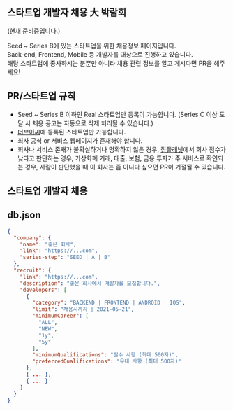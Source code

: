 ## 스타트업 개발자 채용 大 박람회

(현재 준비중입니다.)

Seed ~ Series B에 있는 스타트업을 위한 채용정보 페이지입니다.  
Back-end, Frontend, Mobile 등 개발자를 대상으로 진행하고 있습니다.  
해당 스타트업에 종사하시는 분뿐만 아니라 채용 관련 정보를 알고 계시다면 PR을 해주세요!

## PR/스타트업 규칙

- Seed ~ Series B 이하인 Real 스타트업만 등록이 가능합니다. (Series C 이상 도달 시 채용 공고는 자동으로 삭제 처리될 수 있습니다.)
- [더브이씨](https://thevc.kr/SendBird)에 등록된 스타트업만 가능합니다.
- 회사 공식 or 서비스 웹페이지가 존재해야 합니다.
- 회사나 서비스 존재가 불확실하거나 명확하지 않은 경우, [잡플래닛](https://www.jobplanet.co.kr)에서 회사 점수가 낮다고 판단하는 경우, 가상화폐 거래, 대출, 보험, 금융 투자가 주 서비스로 확인되는 경우, 사람이 판단했을 때 이 회사는 좀 아니다 싶으면 PR이 거절될 수 있습니다.

## 스타트업 개발자 채용

## db.json

```json
{
  "company": {
    "name": "좋은 회사",
    "link": "https://...com",
    "series-step": "SEED | A | B"
  },
  "recruit": {
    "link": "https://...com",
    "description": "좋은 회사에서 개발자를 모집합니다.",
    "developers": [
      {
        "category": "BACKEND | FRONTEND | ANDROID | IOS",
        "limit": "채용시까지 | 2021-05-21",
        "minimumCareer": [
          "ALL",
          "NEW",
          "1y",
          "5y"
        ],
        "minimumQualifications": "필수 사항 (최대 500자)",
        "preferredQualifications": "우대 사항 (최대 500자)"
      },
      { ... },
      { ... }
    ]
  }
}
```
